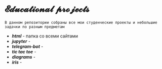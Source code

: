 # 𝓔𝓭𝓾𝓬𝓪𝓽𝓲𝓸𝓷𝓪𝓵 𝓹𝓻𝓸𝓳𝓮𝓬𝓽𝓼

```
В данном репозитории собраны все мои студенческие проекты и небольшие задачки по разным предметам
```
- ***html*** - папка со всеми сайтами
- ***jupyter*** - 
- ***telegram-bot*** -
- ***tic tac toe*** - 
- ***diagrams*** - 
- ***iris*** -
